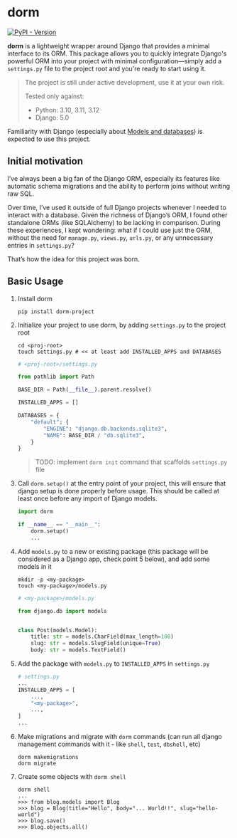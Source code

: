 # dorm

[![PyPI - Version](https://img.shields.io/pypi/v/dorm-project)](https://pypi.org/project/dorm-project/)


**dorm** is a lightweight wrapper around Django that provides a minimal 
interface to its ORM. This package allows you to quickly integrate Django's 
powerful ORM into your project with minimal configuration—simply add a `settings.py`
file to the project root and you're ready to start using it.

> The project is still under active development, use it at your own risk.
> 
> Tested only against:
> - Python: 3.10, 3.11, 3.12
> - Django: 5.0

Familiarity with Django (especially about [Models and databases](https://docs.djangoproject.com/en/5.1/topics/db/)) is expected to use this project.

## Initial motivation

I’ve always been a big fan of the Django ORM, especially its features like 
automatic schema migrations and the ability to perform joins without writing
raw SQL.

Over time, I’ve used it outside of full Django projects whenever I needed to 
interact with a database. Given the richness of Django’s ORM, I found other 
standalone ORMs (like SQLAlchemy) to be lacking in comparison. During these 
experiences, I kept wondering: what if I could use just the ORM, without the 
need for `manage.py`, `views.py`, `urls.py`, or any unnecessary entries 
in `settings.py`?

That’s how the idea for this project was born.

## Basic Usage

1. Install dorm

    ```shell
    pip install dorm-project
    ```

2. Initialize your project to use dorm, by adding `settings.py` to the project root

    ```shell
    cd <proj-root>
    touch settings.py # << at least add INSTALLED_APPS and DATABASES
    ```

    ```python
    # <proj-root>/settings.py
    
    from pathlib import Path
    
    BASE_DIR = Path(__file__).parent.resolve()
    
    INSTALLED_APPS = []
    
    DATABASES = {
        "default": {
            "ENGINE": "django.db.backends.sqlite3",
            "NAME": BASE_DIR / "db.sqlite3",
        }
    }
    ```

    > TODO: implement `dorm init` command that scaffolds `settings.py` file

3. Call `dorm.setup()` at the entry point of your project, this will ensure that django setup is done properly before usage.
This should be called at least once before any import of Django models.

    ```python
    import dorm
    
    if __name__ == "__main__":
        dorm.setup()
        ...
    ```

4. Add `models.py` to a new or existing package (this package will be considered as a Django app, check point 5 below), and add some models in it

    ```shell
    mkdir -p <my-package>
    touch <my-package>/models.py
    ``` 

    ```python
    # <my-package>/models.py
    
    from django.db import models
    
    
    class Post(models.Model):
        title: str = models.CharField(max_length=100)
        slug: str = models.SlugField(unique=True)
        body: str = models.TextField()
    ```

5. Add the package with `models.py` to `INSTALLED_APPS` in `settings.py`

    ```python
    # settings.py
    ...
    INSTALLED_APPS = [
        ...,
        "<my-package>",
        ...,
    ]
    ...
    ```

6. Make migrations and migrate with `dorm` commands (can run all django management commands with it - like `shell`, `test`, `dbshell`, etc)

    ```shell
    dorm makemigrations
    dorm migrate
    ```

7. Create some objects with `dorm shell`

    ```shell
    dorm shell
    ...
    >>> from blog.models import Blog
    >>> blog = Blog(title="Hello", body="... World!!", slug="hello-world")
    >>> blog.save()
    >>> Blog.objects.all()
    ```
